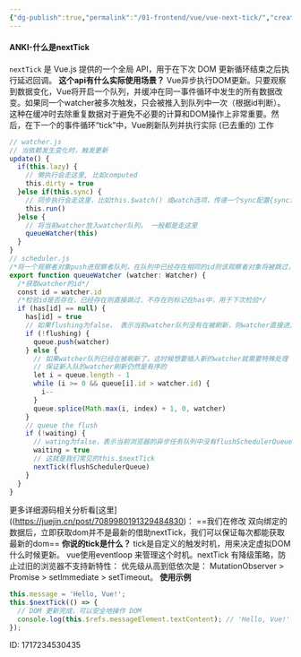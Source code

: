 ```yaml
---
{"dg-publish":true,"permalink":"/01-frontend/vue/vue-next-tick/","created":"2024-10-24T10:45:47.000+08:00","updated":"2024-10-24T10:45:47.000+08:00"}
---
```


#### ANKI-什么是nextTick
`nextTick` 是 Vue.js 提供的一个全局 API，用于在下次 DOM 更新循环结束之后执行延迟回调。
**这个api有什么实际使用场景？**
Vue异步执行DOM更新。只要观察到数据变化，Vue将开启一个队列，并缓冲在同一事件循环中发生的所有数据改变。如果同一个watcher被多次触发，只会被推入到队列中一次（根据id判断）。这种在缓冲时去除重复数据对于避免不必要的计算和DOM操作上非常重要。然后，在下一个的事件循环“tick”中，Vue刷新队列并执行实际 (已去重的) 工作
```js
// watcher.js
// 当依赖发生变化时，触发更新
update() {
  if(this.lazy) {
    // 懒执行会走这里, 比如computed
    this.dirty = true
  }else if(this.sync) {
    // 同步执行会走这里，比如this.$watch() 或watch选项，传递一个sync配置{sync: true}
    this.run()
  }else {
    // 将当前watcher放入watcher队列， 一般都是走这里
    queueWatcher(this)
  }
}
// scheduler.js
/*将一个观察者对象push进观察者队列，在队列中已经存在相同的id则该观察者对象将被跳过，除非它是在队列被刷新时推送*/
export function queueWatcher (watcher: Watcher) {
  /*获取watcher的id*/
  const id = watcher.id
  /*检验id是否存在，已经存在则直接跳过，不存在则标记在has中，用于下次检验*/
  if (has[id] == null) {
    has[id] = true
    // 如果flushing为false， 表示当前watcher队列没有在被刷新，则watcher直接进入队列
    if (!flushing) {
      queue.push(watcher)
    } else {
      // 如果watcher队列已经在被刷新了，这时候想要插入新的watcher就需要特殊处理
      // 保证新入队的watcher刷新仍然是有序的
      let i = queue.length - 1
      while (i >= 0 && queue[i].id > watcher.id) {
        i--
      }
      queue.splice(Math.max(i, index) + 1, 0, watcher)
    }
    // queue the flush
    if (!waiting) {
      // wating为false，表示当前浏览器的异步任务队列中没有flushSchedulerQueue函数
      waiting = true
      // 这就是我们常见的this.$nextTick
      nextTick(flushSchedulerQueue)
    }
  }
}
```
更多详细源码相关分析看[这里]((https://juejin.cn/post/7089980191329484830)：
==我们在修改 双向绑定的数据后，立即获取dom并不是最新的借助nextTick，我们可以保证每次都能获取最新的dom==
**你说的tick是什么？**
tick是自定义的触发时机，用来决定虚拟DOM什么时候更新。
vue使用eventloop 来管理这个时机。nextTick 有降级策略，防止过旧的浏览器不支持新特性：
优先级从高到低依次是： MutationObserver >  Promise > setImmediate > setTimeout。
**使用示例**
```javascript
this.message = 'Hello, Vue!';
this.$nextTick(() => {
  // DOM 更新完成，可以安全地操作 DOM
  console.log(this.$refs.messageElement.textContent); // 'Hello, Vue!'
});
```
ID: 1717234530435

